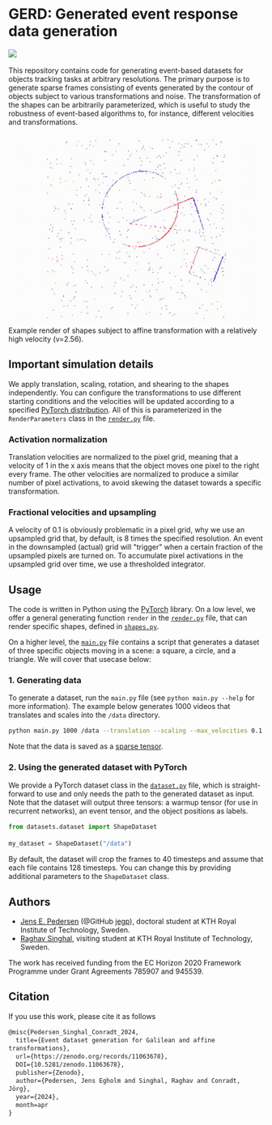 # GERD: Generated event response data generation

![](https://zenodo.org/badge/DOI/10.5281/zenodo.11063678.svg)


This repository contains code for generating event-based datasets for objects tracking tasks at arbitrary resolutions.
The primary purpose is to generate sparse frames consisting of events generated by the contour of objects subject to various transformations and noise.
The transformation of the shapes can be arbitrarily parameterized, which is useful to study the robustness of event-based algorithms to, for instance, different velocities and transformations.

![](affine.gif)
Example render of shapes subject to affine transformation with a relatively high velocity (v=2.56).

## Important simulation details

We apply translation, scaling, rotation, and shearing to the shapes independently.
You can configure the transformations to use different starting conditions and the velocities will be updated according to a specified [PyTorch distribution](https://pytorch.org/docs/stable/distributions.html).
All of this is parameterized in the `RenderParameters` class in the [`render.py`](datasets/render.py) file.

### Activation normalization
Translation velocities are normalized to the pixel grid, meaning that a velocity of 1 in the x axis means that the object moves one pixel to the right every frame.
The other velocities are normalized to produce a similar number of pixel activations, to avoid skewing the dataset towards a specific transformation.

### Fractional velocities and upsampling
A velocity of 0.1 is obviously problematic in a pixel grid, why we use an upsampled grid that, by default, is 8 times the specified resolution.
An event in the downsampled (actual) grid will "trigger" when a certain fraction of the upsampled pixels are turned on.
To accumulate pixel activations in the upsampled grid over time, we use a thresholded integrator.

## Usage

The code is written in Python using the [PyTorch](https://pytorch.org/) library.
On a low level, we offer a general generating function `render` in the [`render.py`](datasets/render.py) file, that can render specific shapes, defined in [`shapes.py`](datasets/shapes.py).

On a higher level, the [`main.py`](datasets/main.py) file contains a script that generates a dataset of three specific objects moving in a scene: a square, a circle, and a triangle.
We will cover that usecase below:

### 1. Generating data

To generate a dataset, run the `main.py` file (see `python main.py --help` for more information).
The example below generates 1000 videos that translates and scales into the `/data` directory.

```bash
python main.py 1000 /data --translation --scaling --max_velocities 0.1 0.5 1.0
```

Note that the data is saved as a [sparse tensor](https://pytorch.org/docs/stable/sparse.html).

### 2. Using the generated dataset with PyTorch

We provide a PyTorch dataset class in the [`dataset.py`](datasets/dataset.py) file, which is straight-forward to use and only needs the path to the generated dataset as input.
Note that the dataset will output three tensors: a warmup tensor (for use in recurrent networks), an event tensor, and the object positions as labels. 

```python
from datasets.dataset import ShapeDataset

my_dataset = ShapeDataset("/data")
```

By default, the dataset will crop the frames to 40 timesteps and assume that each file contains 128 timesteps. 
You can change this by providing additional parameters to the `ShapeDataset` class.

## Authors

* [Jens E. Pedersen](https://www.kth.se/profile/jeped) (@GitHub [jegp](https://github.com/jegp/)), doctoral student at KTH Royal Institute of Technology, Sweden.
* [Raghav Singhal](https://github.com/RaghavSinghal10), visiting student at KTH Royal Institute of Technology, Sweden.

The work has received funding from the EC Horizon 2020 Framework Programme under Grant Agreements 785907 and 945539.

## Citation

If you use this work, please cite it as follows

```
@misc{Pedersen_Singhal_Conradt_2024,
  title={Event dataset generation for Galilean and affine transformations},
  url={https://zenodo.org/records/11063678}, 
  DOI={10.5281/zenodo.11063678}, 
  publisher={Zenodo}, 
  author={Pedersen, Jens Egholm and Singhal, Raghav and Conradt, Jörg}, 
  year={2024}, 
  month=apr
}
```